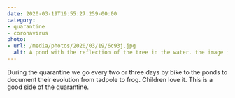 ```yaml
---
date: 2020-03-19T19:55:27.259-00:00
category:
- quarantine
- coronavirus
photo:
- url: /media/photos/2020/03/19/6c93j.jpg
  alt: A pond with the reflection of the tree in the water. the image is turned upside down so we disn&#39;t know if the water is the sky and vice versa
---
```

During the quarantine we go every two or three days by bike to the ponds to document their evolution from tadpole to frog. Children love it.
This is a good side of the quarantine.
